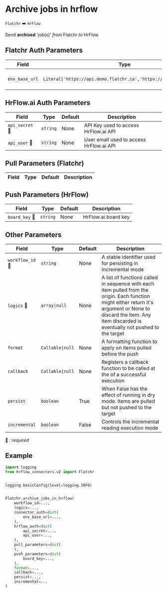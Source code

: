 # Archive jobs in hrflow
`Flatchr` :arrow_right: `HrFlow`

Send **archived** 'job(s)' _from_ Flatchr _to_ HrFlow



## Flatchr Auth Parameters

| Field | Type | Default | Description |
| ----- | ---- | ------- | ----------- |
| `env_base_url`  | `Literal['https://api.demo.flatchr.io','https://api.flatchr.io/']` | https://api.flatchr.io/ | The base URL of the Flatchr API |

## HrFlow.ai Auth Parameters

| Field | Type | Default | Description |
| ----- | ---- | ------- | ----------- |
| `api_secret` :red_circle: | `string` | None | API Key used to access HrFlow.ai API |
| `api_user` :red_circle: | `string` | None | User email used to access HrFlow.ai API |

## Pull Parameters (Flatchr)

| Field | Type | Default | Description |
| ----- | ---- | ------- | ----------- |

## Push Parameters (HrFlow)

| Field | Type | Default | Description |
| ----- | ---- | ------- | ----------- |
| `board_key` :red_circle: | `string` | None | HrFlow.ai board key |

## Other Parameters

| Field | Type | Default | Description |
| ----- | ---- | ------- | ----------- |
| `workflow_id` :red_circle: | `string` | None | A stable identifier used for persisting in incremental mode |
| `logics` :red_circle: | `array\|null` | None | A list of functions called in sequence with each item pulled from the origin. Each function might either return it's argument or None to discard the item. Any item discarded is eventually not pushed to the target |
| `format`  | `Callable\|null` | None | A formatting function to apply on items pulled before the push |
| `callback`  | `Callable\|null` | None | Registers a callback function to be called at the of a successful execution |
| `persist`  | `boolean` | True | When False has the effect of running in dry mode. Items are pulled but not pushed to the target |
| `incremental`  | `boolean` | False | Controls the incremental reading execution mode |

:red_circle: : *required*

## Example

```python
import logging
from hrflow_connectors.v2 import Flatchr


logging.basicConfig(level=logging.INFO)


Flatchr.archive_jobs_in_hrflow(
    workflow_id=...,
    logics=...,
    connector_auth=dict(
        env_base_url=...,
    ),
    hrflow_auth=dict(
        api_secret=...,
        api_user=...,
    ),
    pull_parameters=dict(
    ),
    push_parameters=dict(
        board_key=...,
    ),
    format=...,
    callback=...,
    persist=...,
    incremental=...
)
```